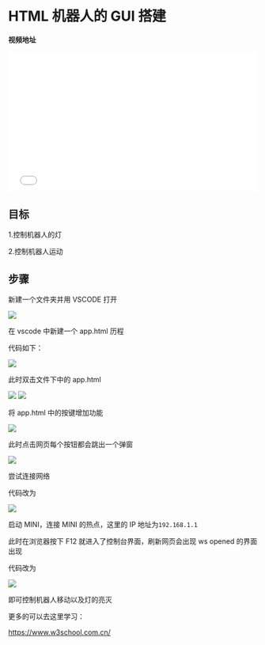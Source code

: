 # HTML 机器人的 GUI 搭建

**视频地址**

<div style="position: relative; padding-bottom: 56.25%; height: 0;">
  <iframe src="//player.bilibili.com/player.html?aid=719694190&bvid=BV1zQ4y1e73o&cid=455534660&p=1&autoplay=0" frameborder="no" scrolling="no" 
    style="position: absolute; top: 0; left: 0; width: 100%; height: 100%;"></iframe>
</div>

## 目标
1.控制机器人的灯

2.控制机器人运动

## 步骤
新建一个文件夹并用 VSCODE 打开

![](https://img.kancloud.cn/bd/d8/bdd89e31c5c3678273024eb1c5595d39_964x815.png)

在 vscode 中新建一个 app.html 历程

代码如下：

![](https://img.kancloud.cn/60/c7/60c7fe1878d52b04daa9a4a47432d179_1346x353.png)

此时双击文件下中的 app.html

![](https://img.kancloud.cn/8c/9e/8c9e25b25565b19d136bb1f03ba37be7_955x324.png)
![](https://img.kancloud.cn/5b/65/5b65e430070d8d7bec0c094f3c5d0d7d_1920x833.png)

将 app.html 中的按键增加功能

![](https://img.kancloud.cn/42/f5/42f5530a393aa603300681af014e7567_1118x574.png)

此时点击网页每个按钮都会跳出一个弹窗

![](https://img.kancloud.cn/6c/e7/6ce7559c716a6eb330da3e75eebaf395_772x649.png)

尝试连接网络

代码改为

![](https://img.kancloud.cn/84/e9/84e9d9fa100a23642fab2b5b755307e0_1920x1080.png)

启动 MINI，连接 MINI 的热点，这里的 IP 地址为`192.168.1.1`

此时在浏览器按下 F12 就进入了控制台界面，刷新网页会出现 ws opened 的界面出现

代码改为

![](https://img.kancloud.cn/b3/e4/b3e40877ff4d5a0333271bd0656e9c8a_1127x764.png)

即可控制机器人移动以及灯的亮灭

更多的可以去这里学习：

https://www.w3school.com.cn/